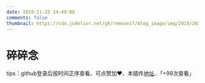 ```yaml
---
date: 2019-11-25 14:49:08
comments: false
thumbnail: https://cdn.jsdelivr.net/gh/removeif/blog_image/img/2019/20191212124903.png
---
```

<div class = "text-center"><h1>碎碎念</h1></div><div class = "text-tips">

tips：github登录后按时间正序查看、可点赞加❤️、本插件[地址](https://github.com/itvita/gitalk)..<span id="busuanzi_container_page_pv">「<span id="busuanzi_value_page_pv">+99</span>次查看」</span></div>
<div id="comment-container1"></div>
<script src="/js/gitalk_self.min.js"></script>
<script>
    var gitalk = new Gitalk({
        clientID: '6657e0085dcfde908905',
        clientSecret: '27caad36f76b34d21a2651457444b0c73b4f4690',
        id: '666666',
        repo: 'boke-comment',
        owner: 'itvita',
        admin: "itvita",
        createIssueManually: true,
        distractionFreeMode: false
    })
    gitalk.render('comment-container1')
</script>